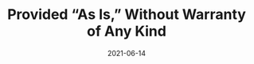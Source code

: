 ---
date: 2021-06-14
tags:
  - open-source
  - community
  - licensing
target_url: https://drewdevault.com/2021/06/14/Provided-as-is-without-warranty.html
title: Provided “As Is,” Without Warranty of Any Kind
---